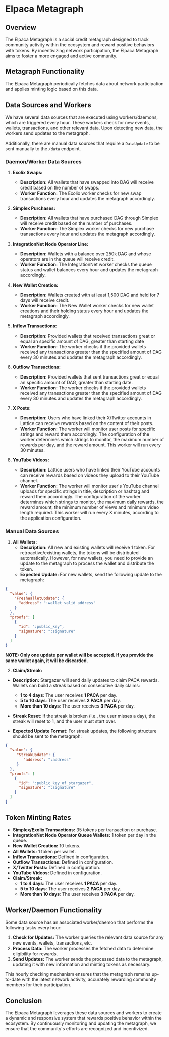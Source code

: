 # Elpaca Metagraph

## Overview

The Elpaca Metagraph is a social credit metagraph designed to track community activity within the ecosystem and reward
positive behaviors with tokens. By incentivizing network participation, the Elpaca Metagraph aims to foster a more
engaged and active community.

## Metagraph Functionality

The Elpaca Metagraph periodically fetches data about network participation and applies minting logic based on this data.

## Data Sources and Workers

We have several data sources that are executed using workers/daemons, which are triggered every hour. These workers
check for new events, wallets, transactions, and other relevant data. Upon detecting new data, the workers send updates
to the metagraph.

Additionally, there are manual data sources that require a `DataUpdate` to be sent manually to the `/data` endpoint.

### Daemon/Worker Data Sources

1. **Exolix Swaps:**
    - **Description:** All wallets that have swapped into DAG will receive credit based on the number of swaps.
    - **Worker Function:** The Exolix worker checks for new swap transactions every hour and updates the metagraph
      accordingly.

2. **Simplex Purchases:**
    - **Description:** All wallets that have purchased DAG through Simplex will receive credit based on the number of
      purchases.
    - **Worker Function:** The Simplex worker checks for new purchase transactions every hour and updates the metagraph
      accordingly.

3. **IntegrationNet Node Operator Line:**
    - **Description:** Wallets with a balance over 250k DAG and whose operators are in the queue will receive credit.
    - **Worker Function:** The IntegrationNet worker checks the queue status and wallet balances every hour and updates
      the metagraph accordingly.

4. **New Wallet Creation:**
    - **Description:** Wallets created with at least 1,500 DAG and held for 7 days will receive credit.
    - **Worker Function:** The New Wallet worker checks for new wallet creations and their holding status every hour and
      updates the metagraph accordingly.

5. **Inflow Transactions:**
    - **Description:** Provided wallets that received transactions great or equal an specific amount of DAG, greater
      than starting date
    - **Worker Function:** The worker checks if the provided wallets received any transactions greater than the
      specified amount of DAG every 30 minutes and updates the metagraph accordingly.

6. **Outflow Transactions:**
    - **Description:** Provided wallets that sent transactions great or equal an specific amount of DAG, greater than
      starting date.
    - **Worker Function:** The worker checks if the provided wallets received any transactions greater than the
      specified amount of DAG every 30 minutes and updates the metagraph accordingly.

7. **X Posts:**
   - **Description:** Users who have linked their X/Twitter accounts in Lattice can receive rewards based on the 
      content of their posts.
   - **Worker Function:** The worker will monitor user posts for specific strings and reward them accordingly. 
      The configuration of the worker determines which strings to monitor, the maximum number of rewards per day,
      and the reward amount. This worker will run every 30 minutes.

8. **YouTube Videos:**
   - **Description:** Lattice users who have linked their YouTube accounts can receive rewards based on videos they 
      upload to their YouTube channel.
   - **Worker Function:** The worker will monitor user's YouTube channel uploads for specific strings in title, 
     description or hashtag and reward them accordingly.
     The configuration of the worker determines which strings to monitor, the maximum daily rewards, the reward amount,
     the minimum number of views and minimum video length required. This worker will run every X minutes, according to
     the application configuration.


### Manual Data Sources

1. **All Wallets:**
    - **Description:** All new and existing wallets will receive 1 token. For retroactive/existing wallets, the tokens
      will be distributed automatically. However, for new wallets, you need to provide an update to the metagraph to
      process the wallet and distribute the token.
    - **Expected Update:** For new wallets, send the following update to the metagraph:

```json
{
  "value": {
    "FreshWalletUpdate": {
      "address": ":wallet_valid_address"
    }
  },
  "proofs": [
    {
      "id": ":public_key",
      "signature": ":signature"
    }
  ]
}
```
**NOTE: Only one update per wallet will be accepted. If you provide the same wallet again, it will be discarded.**

2. **Claim/Streak:**
-  **Description:** Stargazer will send daily updates to claim PACA rewards. Wallets can build a streak based on consecutive daily claims:
      -  **1 to 4 days**: The user receives **1 PACA** per day.
      -  **5 to 10 days**: The user receives **2 PACA** per day.
      -  **More than 10 days**: The user receives **3 PACA** per day.

-  **Streak Reset**: If the streak is broken (i.e., the user misses a day), the streak will reset to 1, and the user must start over.
-  **Expected Update Format**: For streak updates, the following structure should be sent to the metagraph:

```json
{
  "value": {
     "StreakUpdate": {
        "address": ":address"
     }
  },
  "proofs": [
    {
      "id": ":public_key_of_stargazer",
      "signature": ":signature"
    }
  ]
}
```

## Token Minting Rates

- **Simplex/Exolix Transactions:** 35 tokens per transaction or purchase.
- **IntegrationNet Node Operator Queue Wallets:** 1 token per day in the queue.
- **New Wallet Creation:** 10 tokens.
- **All Wallets:** 1 token per wallet.
- **Inflow Transactions:** Defined in configuration.
- **Outflow Transactions:** Defined in configuration.
- **X/Twitter Posts:** Defined in configuration.
- **YouTube Videos:** Defined in configuration.
- **Claim/Streak:**
  -  **1 to 4 days**: The user receives **1 PACA** per day.
  -  **5 to 10 days**: The user receives **2 PACA** per day.
  -  **More than 10 days**: The user receives **3 PACA** per day.

## Worker/Daemon Functionality

Some data source has an associated worker/daemon that performs the following tasks every hour:

1. **Check for Updates:** The worker queries the relevant data source for any new events, wallets, transactions, etc.
2. **Process Data:** The worker processes the fetched data to determine eligibility for rewards.
3. **Send Updates:** The worker sends the processed data to the metagraph, updating it with new information and minting
   tokens as necessary.

This hourly checking mechanism ensures that the metagraph remains up-to-date with the latest network activity,
accurately rewarding community members for their participation.

## Conclusion

The Elpaca Metagraph leverages these data sources and workers to create a dynamic and responsive system that rewards
positive behavior within the ecosystem. By continuously monitoring and updating the metagraph, we ensure that the
community's efforts are recognized and incentivized.
